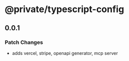 # @private/typescript-config

## 0.0.1

### Patch Changes

- adds vercel, stripe, openapi generator, mcp server
